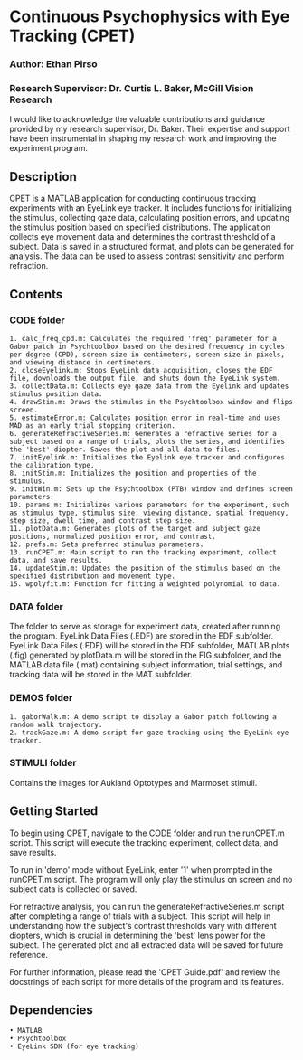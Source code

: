 # Continuous Psychophysics with Eye Tracking (CPET)

### Author: Ethan Pirso

### Research Supervisor: Dr. Curtis L. Baker, McGill Vision Research

I would like to acknowledge the valuable contributions and guidance provided by my research supervisor, Dr. Baker. Their expertise and support have been instrumental in shaping my research work and improving the experiment program. 

## Description

CPET is a MATLAB application for conducting continuous tracking experiments with an EyeLink eye tracker. It includes functions for initializing the stimulus, collecting gaze data, calculating position errors, and updating the stimulus position based on specified distributions. The application collects eye movement data and determines the contrast threshold of a subject. Data is saved in a structured format, and plots can be generated for analysis. The data can be used to assess contrast sensitivity and perform refraction.

## Contents

### CODE folder
    1. calc_freq_cpd.m: Calculates the required 'freq' parameter for a Gabor patch in Psychtoolbox based on the desired frequency in cycles per degree (CPD), screen size in centimeters, screen size in pixels, and viewing distance in centimeters.
    2. closeEyelink.m: Stops EyeLink data acquisition, closes the EDF file, downloads the output file, and shuts down the EyeLink system.
    3. collectData.m: Collects eye gaze data from the Eyelink and updates stimulus position data.
    4. drawStim.m: Draws the stimulus in the Psychtoolbox window and flips screen.
    5. estimateError.m: Calculates position error in real-time and uses MAD as an early trial stopping criterion.
    6. generateRefractiveSeries.m: Generates a refractive series for a subject based on a range of trials, plots the series, and identifies the 'best' diopter. Saves the plot and all data to files.
    7. initEyelink.m: Initializes the Eyelink eye tracker and configures the calibration type.
    8. initStim.m: Initializes the position and properties of the stimulus.
    9. initWin.m: Sets up the Psychtoolbox (PTB) window and defines screen parameters.
    10. params.m: Initializes various parameters for the experiment, such as stimulus type, stimulus size, viewing distance, spatial frequency, step size, dwell time, and contrast step size.
    11. plotData.m: Generates plots of the target and subject gaze positions, normalized position error, and contrast.
    12. prefs.m: Sets preferred stimulus parameters.
    13. runCPET.m: Main script to run the tracking experiment, collect data, and save results.
    14. updateStim.m: Updates the position of the stimulus based on the specified distribution and movement type.
    15. wpolyfit.m: Function for fitting a weighted polynomial to data.
    
### DATA folder
The folder to serve as storage for experiment data, created after running the program. EyeLink Data Files (.EDF) are stored in the EDF subfolder. EyeLink Data Files (.EDF) will be stored in the EDF subfolder, MATLAB plots (.fig) generated by plotData.m will be stored in the FIG subfolder, and the MATLAB data file (.mat) containing subject information, trial settings, and tracking data will be stored in the MAT subfolder.

### DEMOS folder
    1. gaborWalk.m: A demo script to display a Gabor patch following a random walk trajectory.
    2. trackGaze.m: A demo script for gaze tracking using the EyeLink eye tracker.

### STIMULI folder
Contains the images for Aukland Optotypes and Marmoset stimuli.

## Getting Started
To begin using CPET, navigate to the CODE folder and run the runCPET.m script. This script will execute the tracking experiment, collect data, and save results.

To run in 'demo' mode without EyeLink, enter '1' when prompted in the runCPET.m script. The program will only play the stimulus on screen and no subject data is collected or saved.

For refractive analysis, you can run the generateRefractiveSeries.m script after completing a range of trials with a subject. This script will help in understanding how the subject's contrast thresholds vary with different diopters, which is crucial in determining the 'best' lens power for the subject. The generated plot and all extracted data will be saved for future reference.

For further information, please read the 'CPET Guide.pdf' and review the docstrings of each script for more details of the program and its features.

## Dependencies
    • MATLAB
    • Psychtoolbox
    • EyeLink SDK (for eye tracking)
